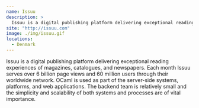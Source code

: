 ```yaml
---
name: Issuu
description: > 
  Issuu is a digital publishing platform delivering exceptional reading experiences of magazines, catalogues, and newspapers
site: "http://issuu.com"
image: ./img/issuu.gif
locations: 
  - Denmark
---
```


Issuu is a digital publishing platform delivering exceptional reading experiences of magazines, catalogues, and newspapers. Each month Issuu serves over 6 billion page views and 60 million users through their worldwide network. OCaml is used as part of the server-side systems, platforms, and web applications. The backend team is relatively small and the simplicity and scalability of both systems and processes are of vital importance.

